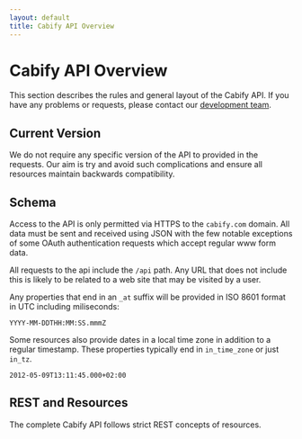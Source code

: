 ```yaml
---
layout: default
title: Cabify API Overview
---
```


Cabify API Overview
===================

This section describes the rules and general layout of the Cabify API. If you have any problems or requests, please contact our [development team](mailto:dev@cabify.com).

Current Version
---------------

We do not require any specific version of the API to provided in the requests. Our aim is try and avoid such complications and ensure all resources maintain backwards compatibility.

Schema
------

Access to the API is only permitted via HTTPS to the `cabify.com` domain. All data must be sent and received using JSON with the few notable exceptions of some OAuth authentication requests which accept regular www form data.

All requests to the api include the `/api` path. Any URL that does not include this is likely to be related to a web site that may be visited by a user.

Any properties that end in an `_at` suffix will be provided in ISO 8601 format in UTC including miliseconds:

~~~
YYYY-MM-DDTHH:MM:SS.mmmZ
~~~

Some resources also provide dates in a local time zone in addition to a regular timestamp. These properties typically end in `in_time_zone` or just `in_tz`.

~~~
2012-05-09T13:11:45.000+02:00
~~~


REST and Resources
------------------

The complete Cabify API follows strict REST concepts of resources.



